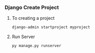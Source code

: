 ### Django Create Project

1. To creating a project
   ```bash
   django-admin startproject myproject
   ```
2. Run Server
   ```bash
   py manage.py runserver
   ```
